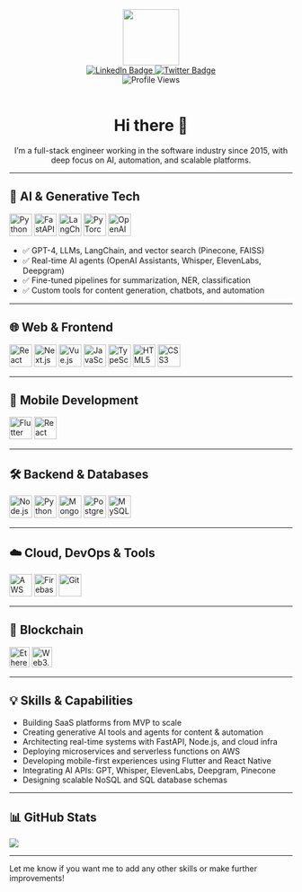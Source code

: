 <link rel="stylesheet" href="https://cdn.jsdelivr.net/gh/devicons/devicon@latest/devicon.min.css">

<div id="header" align="center">
  <div>
    <img src="https://media.giphy.com/media/M9gbBd9nbDrOTu1Mqx/giphy.gif" width="100"/>
  </div>    
  <div id="badges">
    <a href="https://www.linkedin.com/in/mtahir08">
      <img src="https://img.shields.io/badge/LinkedIn-blue?style=for-the-badge&logo=linkedin&logoColor=white" alt="LinkedIn Badge"/>
    </a>
    <a href="https://twitter.com/mtahirps">
      <img src="https://img.shields.io/badge/Twitter-blue?style=for-the-badge&logo=twitter&logoColor=white" alt="Twitter Badge"/>
    </a>
  </div>
  <div>
    <img src="https://komarev.com/ghpvc/?username=mtahir08&style=flat-square&color=blue" alt="Profile Views"/>
  </div>
  <br />
  <h1>Hi there 👋</h1>
  <p>I’m a full-stack engineer working in the software industry since 2015, with deep focus on AI, automation, and scalable platforms.</p>
</div>

---

## 🧠 AI & Generative Tech

<div>
  <img src="https://cdn.jsdelivr.net/gh/devicons/devicon/icons/python/python-original-wordmark.svg" title="Python" width="40" height="40"/>
  <img src="https://cdn.jsdelivr.net/gh/devicons/devicon/icons/fastapi/fastapi-original.svg" title="FastAPI" width="40" height="40"/>
  <img src="https://cdn.jsdelivr.net/gh/devicons/devicon/icons/langchain/langchain-original.svg" title="LangChain" width="40" height="40"/>
  <img src="https://cdn.jsdelivr.net/gh/devicons/devicon/icons/pytorch/pytorch-original.svg" title="PyTorch" width="40" height="40"/>
  <img src="https://cdn.jsdelivr.net/gh/devicons/devicon/icons/openai/openai-original.svg" title="OpenAI" width="40" height="40"/>
</div>

- ✅ GPT-4, LLMs, LangChain, and vector search (Pinecone, FAISS)
- ✅ Real-time AI agents (OpenAI Assistants, Whisper, ElevenLabs, Deepgram)
- ✅ Fine-tuned pipelines for summarization, NER, classification
- ✅ Custom tools for content generation, chatbots, and automation

---

## 🌐 Web & Frontend

<div>
  <img src="https://cdn.jsdelivr.net/gh/devicons/devicon/icons/react/react-original.svg" title="React" width="40" height="40"/>
  <img src="https://cdn.jsdelivr.net/gh/devicons/devicon/icons/nextjs/nextjs-original.svg" title="Next.js" width="40" height="40"/>
  <img src="https://cdn.jsdelivr.net/gh/devicons/devicon/icons/vuejs/vuejs-original.svg" title="Vue.js" width="40" height="40"/>
  <img src="https://cdn.jsdelivr.net/gh/devicons/devicon/icons/javascript/javascript-original.svg" title="JavaScript" width="40" height="40"/>
  <img src="https://cdn.jsdelivr.net/gh/devicons/devicon/icons/typescript/typescript-original.svg" title="TypeScript" width="40" height="40"/>
  <img src="https://cdn.jsdelivr.net/gh/devicons/devicon/icons/html5/html5-original.svg" title="HTML5" width="40" height="40"/>
  <img src="https://cdn.jsdelivr.net/gh/devicons/devicon/icons/css3/css3-original.svg" title="CSS3" width="40" height="40"/>
</div>

---

## 📱 Mobile Development

<div>
  <img src="https://cdn.jsdelivr.net/gh/devicons/devicon/icons/flutter/flutter-original.svg" title="Flutter" width="40" height="40"/>
  <img src="https://cdn.jsdelivr.net/gh/devicons/devicon/icons/react/react-original.svg" title="React Native" width="40" height="40"/>
</div>

---

## 🛠 Backend & Databases

<div>
  <img src="https://cdn.jsdelivr.net/gh/devicons/devicon/icons/nodejs/nodejs-original.svg" title="Node.js" width="40" height="40"/>
  <img src="https://cdn.jsdelivr.net/gh/devicons/devicon/icons/python/python-original-wordmark.svg" title="Python" width="40" height="40"/>
  <img src="https://cdn.jsdelivr.net/gh/devicons/devicon/icons/mongodb/mongodb-original.svg" title="MongoDB" width="40" height="40"/>
  <img src="https://cdn.jsdelivr.net/gh/devicons/devicon/icons/postgresql/postgresql-original.svg" title="PostgreSQL" width="40" height="40"/>
  <img src="https://cdn.jsdelivr.net/gh/devicons/devicon/icons/mysql/mysql-original.svg" title="MySQL" width="40" height="40"/>
</div>

---

## ☁️ Cloud, DevOps & Tools

<div>
  <img src="https://cdn.jsdelivr.net/gh/devicons/devicon/icons/amazonwebservices/amazonwebservices-original.svg" title="AWS" width="40" height="40"/>
  <img src="https://cdn.jsdelivr.net/gh/devicons/devicon/icons/firebase/firebase-plain.svg" title="Firebase" width="40" height="40"/>
  <img src="https://cdn.jsdelivr.net/gh/devicons/devicon/icons/git/git-original.svg" title="Git" width="40" height="40"/>
</div>

---

## 🔗 Blockchain

<div>
  <img src="https://raw.githubusercontent.com/danielcranney/readme-generator/main/public/icons/skills/ethereum-colored.svg" width="36" height="36" alt="Ethereum" />
  <img src="https://raw.githubusercontent.com/danielcranney/readme-generator/main/public/icons/skills/web3js-colored.svg" width="36" height="36" alt="Web3.js" />
</div>

---

## 💡 Skills & Capabilities

- Building SaaS platforms from MVP to scale
- Creating generative AI tools and agents for content & automation
- Architecting real-time systems with FastAPI, Node.js, and cloud infra
- Deploying microservices and serverless functions on AWS
- Developing mobile-first experiences using Flutter and React Native
- Integrating AI APIs: GPT, Whisper, ElevenLabs, Deepgram, Pinecone
- Designing scalable NoSQL and SQL database schemas

---

## 📊 GitHub Stats

<a href="http://www.github.com/mtahir08">
  <img src="https://github-readme-streak-stats.herokuapp.com/?user=mtahir08&theme=dark&hide_border=true"/>
</a>

---

Let me know if you want me to add any other skills or make further improvements!
